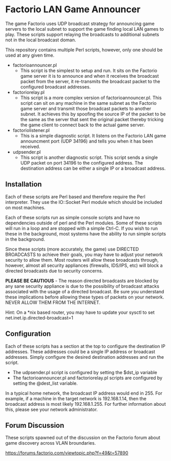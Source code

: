 # Factorio LAN Game Announcer

  

The game Factorio uses UDP broadcast strategy for announcing game servers to the local subnet to support the game finding local LAN games to play. These scripts support relaying the broadcasts to additional subnets not in the local broadcast doman.

  

This repository contains multiple Perl scripts, however, only one should be used at any given time.

 - factorioannouncer.pl
	 - This script is the simplest to setup and run.  It sits on the Factorio game server it is to announce and when it receives the broadcast packet from the server, it re-transmits the broadcast packet to the configured broadcast addresses.
 - factoriorelay.pl
	 - This script is a more complex version of factorioannouncer.pl.  This script can sit on any machine in the same subnet as the Factorio game server and transmit those broadcast packets to another subnet.  It achieves this by spoofing the source IP of the packet to be the same as the server that sent the original packet thereby tricking the game client to connect back to the actual game server.
 - factoriolistener.pl
	 - This is a simple diagnostic script.  It listens on the Factorio LAN game announcment port (UDP 34196) and tells you when it has been received.
 - udpsender.pl
	 - This script is another diagnostic script.  This script sends a single UDP packet on port 34196 to the configured address.  The destination address can be either a single IP or a broadcast address.

## Installation
Each of these scripts are Perl based and therefore require the Perl interpreter.  They use the IO::Socket Perl module which should be included on most machines.

Each of these scripts run as simple console scripts and have no dependencies outside of perl and the Perl modules.  Some of these scripts will run in a loop and are stopped with a simple Ctrl-C.  If you wish to run these in the background, most systems have the ability to run simple scripts in the background.

Since these scripts (more accurately, the game) use DIRECTED BROADCASTS to achieve their goals, you may have to adjust your network security to allow them.  Most routers will allow these broadcasts through, however, almost all security appliances (firewalls, IDS/IPS, etc) will block a directed broadcasts due to security concerns.

**PLEASE BE CAUTIOUS** - The reason directed broadcasts are blocked by any sane security appliance is due to the possibility of broadcast attacks associated with the usage of a directed broadcast.  Be sure you understand these implications before allowing these types of packets on your network.  NEVER ALLOW THEM FROM THE INTERNET.

Hint:  On a *nix based router, you may have to update your sysctl to set 
net.inet.ip.directed-broadcast=1

## Configuration
Each of these scripts has a section at the top to configure the destination IP addresses.  These addresses could be a single IP address or broadcast addresses. Simply configure the desired destination addresses and run the script.

 - The udpsender.pl script is configured by setting the $dst_ip variable
 - The factorioannouncer.pl and factoriorelay.pl scripts are configured by setting the @dest_list variable.

In a typical home network, the broadcast IP address would end in 255.  For example, if a machine in the target network is 192.168.1.14, then the broadcast address is most likely 192.168.1.255.  For further information about this, please see your network administrator.

## Forum Discussion
These scripts spawned out of the discussion on the Factorio forum about game discovery across VLAN broundaries.

https://forums.factorio.com/viewtopic.php?f=49&t=57890